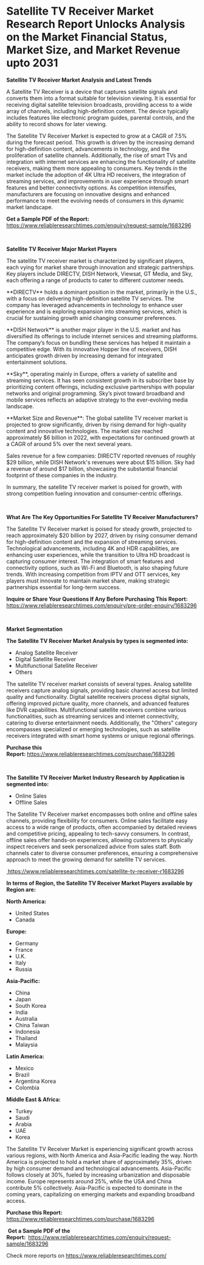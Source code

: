 <p><h1>Satellite TV Receiver Market Research Report Unlocks Analysis on the Market Financial Status, Market Size, and Market Revenue upto 2031</h1></p><p><strong>Satellite TV Receiver Market Analysis and Latest Trends</strong></p>
<p><p>A Satellite TV Receiver is a device that captures satellite signals and converts them into a format suitable for television viewing. It is essential for receiving digital satellite television broadcasts, providing access to a wide array of channels, including high-definition content. The device typically includes features like electronic program guides, parental controls, and the ability to record shows for later viewing.</p><p>The Satellite TV Receiver Market is expected to grow at a CAGR of 7.5% during the forecast period. This growth is driven by the increasing demand for high-definition content, advancements in technology, and the proliferation of satellite channels. Additionally, the rise of smart TVs and integration with internet services are enhancing the functionality of satellite receivers, making them more appealing to consumers. Key trends in the market include the adoption of 4K Ultra HD receivers, the integration of streaming services, and improvements in user experience through smart features and better connectivity options. As competition intensifies, manufacturers are focusing on innovative designs and enhanced performance to meet the evolving needs of consumers in this dynamic market landscape.</p></p>
<p><strong>Get a Sample PDF of the Report:&nbsp;</strong> <a href="https://www.reliableresearchtimes.com/enquiry/request-sample/1683296?utm_campaign=1940&utm_medium=2&utm_source=Github&utm_content=ia&utm_term=30122024&utm_id=satellite-tv-receiver">https://www.reliableresearchtimes.com/enquiry/request-sample/1683296</a></p>
<p>&nbsp;</p>
<p><strong>Satellite TV Receiver Major Market Players</strong></p>
<p><p>The satellite TV receiver market is characterized by significant players, each vying for market share through innovation and strategic partnerships. Key players include DIRECTV, DISH Network, Viewsat, GT Media, and Sky, each offering a range of products to cater to different customer needs.</p><p>**DIRECTV** holds a dominant position in the market, primarily in the U.S., with a focus on delivering high-definition satellite TV services. The company has leveraged advancements in technology to enhance user experience and is exploring expansion into streaming services, which is crucial for sustaining growth amid changing consumer preferences.</p><p>**DISH Network** is another major player in the U.S. market and has diversified its offerings to include internet services and streaming platforms. The company’s focus on bundling these services has helped it maintain a competitive edge. With its innovative Hopper line of receivers, DISH anticipates growth driven by increasing demand for integrated entertainment solutions.</p><p>**Sky**, operating mainly in Europe, offers a variety of satellite and streaming services. It has seen consistent growth in its subscriber base by prioritizing content offerings, including exclusive partnerships with popular networks and original programming. Sky’s pivot toward broadband and mobile services reflects an adaptive strategy to the ever-evolving media landscape.</p><p>**Market Size and Revenue**: The global satellite TV receiver market is projected to grow significantly, driven by rising demand for high-quality content and innovative technologies. The market size reached approximately $6 billion in 2022, with expectations for continued growth at a CAGR of around 5% over the next several years.</p><p>Sales revenue for a few companies: DIRECTV reported revenues of roughly $29 billion, while DISH Network's revenues were about $15 billion. Sky had a revenue of around $17 billion, showcasing the substantial financial footprint of these companies in the industry. </p><p>In summary, the satellite TV receiver market is poised for growth, with strong competition fueling innovation and consumer-centric offerings.</p></p>
<p>&nbsp;</p>
<p><strong>What Are The Key Opportunities For Satellite TV Receiver Manufacturers?</strong></p>
<p><p>The Satellite TV Receiver market is poised for steady growth, projected to reach approximately $20 billion by 2027, driven by rising consumer demand for high-definition content and the expansion of streaming services. Technological advancements, including 4K and HDR capabilities, are enhancing user experiences, while the transition to Ultra HD broadcast is capturing consumer interest. The integration of smart features and connectivity options, such as Wi-Fi and Bluetooth, is also shaping future trends. With increasing competition from IPTV and OTT services, key players must innovate to maintain market share, making strategic partnerships essential for long-term success.</p></p>
<p><strong>Inquire or Share Your Questions If Any Before Purchasing This Report:</strong> <a href="https://www.reliableresearchtimes.com/enquiry/pre-order-enquiry/1683296?utm_campaign=1940&utm_medium=2&utm_source=Github&utm_content=ia&utm_term=30122024&utm_id=satellite-tv-receiver">https://www.reliableresearchtimes.com/enquiry/pre-order-enquiry/1683296</a></p>
<p>&nbsp;</p>
<p><strong>Market Segmentation</strong></p>
<p><strong>The Satellite TV Receiver Market Analysis by types is segmented into:</strong></p>
<p><ul><li>Analog Satellite Receiver</li><li>Digital Satellite Receiver</li><li>Multifunctional Satellite Receiver</li><li>Others</li></ul></p>
<p><p>The satellite TV receiver market consists of several types. Analog satellite receivers capture analog signals, providing basic channel access but limited quality and functionality. Digital satellite receivers process digital signals, offering improved picture quality, more channels, and advanced features like DVR capabilities. Multifunctional satellite receivers combine various functionalities, such as streaming services and internet connectivity, catering to diverse entertainment needs. Additionally, the "Others" category encompasses specialized or emerging technologies, such as satellite receivers integrated with smart home systems or unique regional offerings.</p></p>
<p><strong>Purchase this Report:&nbsp;</strong><a href="https://www.reliableresearchtimes.com/purchase/1683296?utm_campaign=1940&utm_medium=2&utm_source=Github&utm_content=ia&utm_term=30122024&utm_id=satellite-tv-receiver">https://www.reliableresearchtimes.com/purchase/1683296</a></p>
<p>&nbsp;</p>
<p><strong>The Satellite TV Receiver Market Industry Research by Application is segmented into:</strong></p>
<p><ul><li>Online Sales</li><li>Offline Sales</li></ul></p>
<p><p>The Satellite TV Receiver market encompasses both online and offline sales channels, providing flexibility for consumers. Online sales facilitate easy access to a wide range of products, often accompanied by detailed reviews and competitive pricing, appealing to tech-savvy consumers. In contrast, offline sales offer hands-on experiences, allowing customers to physically inspect receivers and seek personalized advice from sales staff. Both channels cater to diverse consumer preferences, ensuring a comprehensive approach to meet the growing demand for satellite TV services.</p></p>
<p><a href="https://www.reliableresearchtimes.com/satellite-tv-receiver-r1683296?utm_campaign=1940&utm_medium=2&utm_source=Github&utm_content=ia&utm_term=30122024&utm_id=satellite-tv-receiver">&nbsp;https://www.reliableresearchtimes.com/satellite-tv-receiver-r1683296</a></p>
<p><strong>In terms of Region, the Satellite TV Receiver Market Players available by Region are:</strong></p>
<p>
    <p> <strong> North America: </strong>
        <ul>
            <li>United States</li>
            <li>Canada</li>
        </ul>
        </p> 
    <p> <strong> Europe: </strong>
        <ul>
            <li>Germany</li>
            <li>France</li>
            <li>U.K.</li>
            <li>Italy</li>
            <li>Russia</li>
        </ul>
        </p> 
    <p> <strong> Asia-Pacific: </strong>
        <ul>
            <li>China</li>
            <li>Japan</li>
            <li>South Korea</li>
            <li>India</li>
            <li>Australia</li>
            <li>China Taiwan</li>
            <li>Indonesia</li>
            <li>Thailand</li>
            <li>Malaysia</li>
        </ul>
        </p> 
    <p> <strong> Latin America: </strong>
        <ul>
            <li>Mexico</li>
            <li>Brazil</li>
            <li>Argentina Korea</li>
            <li>Colombia</li>
        </ul>
        </p> 
    <p> <strong> Middle East & Africa: </strong>
        <ul>
            <li>Turkey</li>
            <li>Saudi</li>
            <li>Arabia</li>
            <li>UAE</li>
            <li>Korea</li>
        </ul>
    </p>
    </p>
<p><p>The Satellite TV Receiver Market is experiencing significant growth across various regions, with North America and Asia-Pacific leading the way. North America is projected to hold a market share of approximately 35%, driven by high consumer demand and technological advancements. Asia-Pacific follows closely at 30%, fueled by increasing urbanization and disposable income. Europe represents around 25%, while the USA and China contribute 5% collectively. Asia-Pacific is expected to dominate in the coming years, capitalizing on emerging markets and expanding broadband access.</p></p>
<p><strong>Purchase this Report: </strong><a href="https://www.reliableresearchtimes.com/purchase/1683296?utm_campaign=1940&utm_medium=2&utm_source=Github&utm_content=ia&utm_term=30122024&utm_id=satellite-tv-receiver">https://www.reliableresearchtimes.com/purchase/1683296</a></p>
<p>&nbsp;<strong>Get a Sample PDF of the Report:&nbsp;&nbsp;</strong><a href="https://www.reliableresearchtimes.com/enquiry/request-sample/1683296?utm_campaign=1940&utm_medium=2&utm_source=Github&utm_content=ia&utm_term=30122024&utm_id=satellite-tv-receiver">https://www.reliableresearchtimes.com/enquiry/request-sample/1683296</a></p>
<p><strong></strong></p>
<p>Check more reports on <a href="https://www.reliableresearchtimes.com/?utm_campaign=1940&utm_medium=2&utm_source=Github&utm_content=ia&utm_term=30122024&utm_id=satellite-tv-receiver">https://www.reliableresearchtimes.com/</a></p>